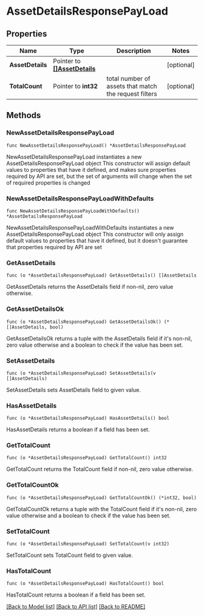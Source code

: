 # AssetDetailsResponsePayLoad

## Properties

Name | Type | Description | Notes
------------ | ------------- | ------------- | -------------
**AssetDetails** | Pointer to [**[]AssetDetails**](AssetDetails.md) |  | [optional] 
**TotalCount** | Pointer to **int32** | total number of assets that match the request filters | [optional] 

## Methods

### NewAssetDetailsResponsePayLoad

`func NewAssetDetailsResponsePayLoad() *AssetDetailsResponsePayLoad`

NewAssetDetailsResponsePayLoad instantiates a new AssetDetailsResponsePayLoad object
This constructor will assign default values to properties that have it defined,
and makes sure properties required by API are set, but the set of arguments
will change when the set of required properties is changed

### NewAssetDetailsResponsePayLoadWithDefaults

`func NewAssetDetailsResponsePayLoadWithDefaults() *AssetDetailsResponsePayLoad`

NewAssetDetailsResponsePayLoadWithDefaults instantiates a new AssetDetailsResponsePayLoad object
This constructor will only assign default values to properties that have it defined,
but it doesn't guarantee that properties required by API are set

### GetAssetDetails

`func (o *AssetDetailsResponsePayLoad) GetAssetDetails() []AssetDetails`

GetAssetDetails returns the AssetDetails field if non-nil, zero value otherwise.

### GetAssetDetailsOk

`func (o *AssetDetailsResponsePayLoad) GetAssetDetailsOk() (*[]AssetDetails, bool)`

GetAssetDetailsOk returns a tuple with the AssetDetails field if it's non-nil, zero value otherwise
and a boolean to check if the value has been set.

### SetAssetDetails

`func (o *AssetDetailsResponsePayLoad) SetAssetDetails(v []AssetDetails)`

SetAssetDetails sets AssetDetails field to given value.

### HasAssetDetails

`func (o *AssetDetailsResponsePayLoad) HasAssetDetails() bool`

HasAssetDetails returns a boolean if a field has been set.

### GetTotalCount

`func (o *AssetDetailsResponsePayLoad) GetTotalCount() int32`

GetTotalCount returns the TotalCount field if non-nil, zero value otherwise.

### GetTotalCountOk

`func (o *AssetDetailsResponsePayLoad) GetTotalCountOk() (*int32, bool)`

GetTotalCountOk returns a tuple with the TotalCount field if it's non-nil, zero value otherwise
and a boolean to check if the value has been set.

### SetTotalCount

`func (o *AssetDetailsResponsePayLoad) SetTotalCount(v int32)`

SetTotalCount sets TotalCount field to given value.

### HasTotalCount

`func (o *AssetDetailsResponsePayLoad) HasTotalCount() bool`

HasTotalCount returns a boolean if a field has been set.


[[Back to Model list]](../README.md#documentation-for-models) [[Back to API list]](../README.md#documentation-for-api-endpoints) [[Back to README]](../README.md)


